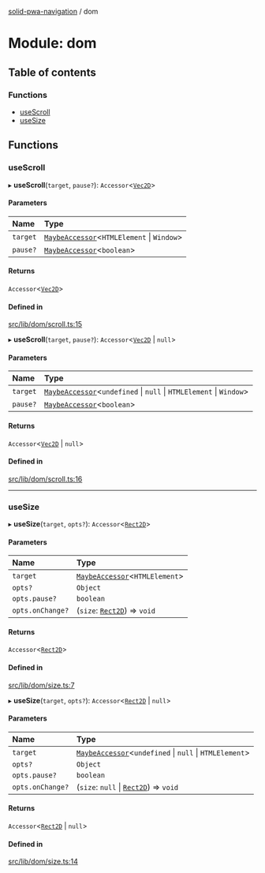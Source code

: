 [solid-pwa-navigation](../README.md) / dom

# Module: dom

## Table of contents

### Functions

- [useScroll](dom.md#usescroll)
- [useSize](dom.md#usesize)

## Functions

### useScroll

▸ **useScroll**(`target`, `pause?`): `Accessor`<[`Vec2D`](utils.md#vec2d)\>

#### Parameters

| Name | Type |
| :------ | :------ |
| `target` | [`MaybeAccessor`](solid_extra.md#maybeaccessor)<`HTMLElement` \| `Window`\> |
| `pause?` | [`MaybeAccessor`](solid_extra.md#maybeaccessor)<`boolean`\> |

#### Returns

`Accessor`<[`Vec2D`](utils.md#vec2d)\>

#### Defined in

[src/lib/dom/scroll.ts:15](https://github.com/cdellacqua/solid-pwa-navigation/blob/main/src/lib/dom/scroll.ts#L15)

▸ **useScroll**(`target`, `pause?`): `Accessor`<[`Vec2D`](utils.md#vec2d) \| ``null``\>

#### Parameters

| Name | Type |
| :------ | :------ |
| `target` | [`MaybeAccessor`](solid_extra.md#maybeaccessor)<`undefined` \| ``null`` \| `HTMLElement` \| `Window`\> |
| `pause?` | [`MaybeAccessor`](solid_extra.md#maybeaccessor)<`boolean`\> |

#### Returns

`Accessor`<[`Vec2D`](utils.md#vec2d) \| ``null``\>

#### Defined in

[src/lib/dom/scroll.ts:16](https://github.com/cdellacqua/solid-pwa-navigation/blob/main/src/lib/dom/scroll.ts#L16)

___

### useSize

▸ **useSize**(`target`, `opts?`): `Accessor`<[`Rect2D`](utils.md#rect2d)\>

#### Parameters

| Name | Type |
| :------ | :------ |
| `target` | [`MaybeAccessor`](solid_extra.md#maybeaccessor)<`HTMLElement`\> |
| `opts?` | `Object` |
| `opts.pause?` | `boolean` |
| `opts.onChange?` | (`size`: [`Rect2D`](utils.md#rect2d)) => `void` |

#### Returns

`Accessor`<[`Rect2D`](utils.md#rect2d)\>

#### Defined in

[src/lib/dom/size.ts:7](https://github.com/cdellacqua/solid-pwa-navigation/blob/main/src/lib/dom/size.ts#L7)

▸ **useSize**(`target`, `opts?`): `Accessor`<[`Rect2D`](utils.md#rect2d) \| ``null``\>

#### Parameters

| Name | Type |
| :------ | :------ |
| `target` | [`MaybeAccessor`](solid_extra.md#maybeaccessor)<`undefined` \| ``null`` \| `HTMLElement`\> |
| `opts?` | `Object` |
| `opts.pause?` | `boolean` |
| `opts.onChange?` | (`size`: ``null`` \| [`Rect2D`](utils.md#rect2d)) => `void` |

#### Returns

`Accessor`<[`Rect2D`](utils.md#rect2d) \| ``null``\>

#### Defined in

[src/lib/dom/size.ts:14](https://github.com/cdellacqua/solid-pwa-navigation/blob/main/src/lib/dom/size.ts#L14)
